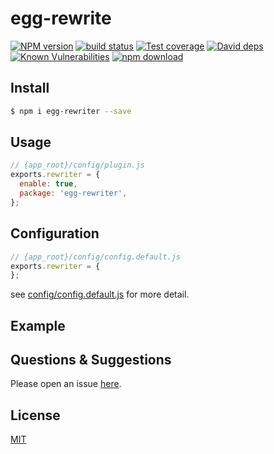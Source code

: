 # egg-rewrite

[![NPM version][npm-image]][npm-url]
[![build status][travis-image]][travis-url]
[![Test coverage][codecov-image]][codecov-url]
[![David deps][david-image]][david-url]
[![Known Vulnerabilities][snyk-image]][snyk-url]
[![npm download][download-image]][download-url]

[npm-image]: https://img.shields.io/npm/v/egg-rewrite.svg?style=flat-square
[npm-url]: https://npmjs.org/package/egg-rewrite
[travis-image]: https://img.shields.io/travis/eggjs/egg-rewrite.svg?style=flat-square
[travis-url]: https://travis-ci.org/eggjs/egg-rewrite
[codecov-image]: https://img.shields.io/codecov/c/github/eggjs/egg-rewrite.svg?style=flat-square
[codecov-url]: https://codecov.io/github/eggjs/egg-rewrite?branch=master
[david-image]: https://img.shields.io/david/eggjs/egg-rewrite.svg?style=flat-square
[david-url]: https://david-dm.org/eggjs/egg-rewrite
[snyk-image]: https://snyk.io/test/npm/egg-rewrite/badge.svg?style=flat-square
[snyk-url]: https://snyk.io/test/npm/egg-rewrite
[download-image]: https://img.shields.io/npm/dm/egg-rewrite.svg?style=flat-square
[download-url]: https://npmjs.org/package/egg-rewrite

<!--
Description here.
-->

## Install

```bash
$ npm i egg-rewriter --save
```

## Usage

```js
// {app_root}/config/plugin.js
exports.rewriter = {
  enable: true,
  package: 'egg-rewriter',
};
```

## Configuration

```js
// {app_root}/config/config.default.js
exports.rewriter = {
};
```

see [config/config.default.js](config/config.default.js) for more detail.

## Example

<!-- example here -->

## Questions & Suggestions

Please open an issue [here](https://github.com/eggjs/egg/issues).

## License

[MIT](LICENSE)
